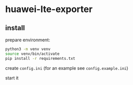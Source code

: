 # huawei-lte-exporter

## install

prepare environment:

```bash
python3 -m venv venv
source venv/bin/activate
pip install -r requirements.txt
```

create `config.ini` (for an example see `config.example.ini`)

start it
